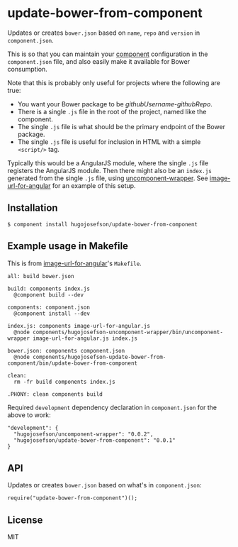 
# update-bower-from-component

  Updates or creates `bower.json` based on `name`, `repo` and `version` in `component.json`.

  This is so that you can maintain your [component](https://github.com/component/component) configuration in the
  `component.json` file, and also easily make it available for Bower consumption.

  Note that this is probably only useful for projects where the following are true:

  * You want your Bower package to be *githubUsername-githubRepo*.
  * There is a single `.js` file in the root of the project, named like the component.
  * The single `.js` file is what should be the primary endpoint of the Bower package.
  * The single `.js` file is useful for inclusion in HTML with a simple `<script/>` tag.

  Typically this would be a AngularJS module, where the single `.js` file registers the AngularJS module. Then there
  might also be an `index.js` generated from the single `.js` file, using
  [uncomponent-wrapper](https://github.com/hugojosefson/uncomponent-wrapper).
  See [image-url-for-angular](https://github.com/hugojosefson/image-url-for-angular) for an example of
  this setup.

## Installation

    $ component install hugojosefson/update-bower-from-component

## Example usage in Makefile

This is from [image-url-for-angular](https://github.com/hugojosefson/image-url-for-angular)'s `Makefile`.

    all: build bower.json

    build: components index.js
      @component build --dev

    components: component.json
      @component install --dev

    index.js: components image-url-for-angular.js
      @node components/hugojosefson-uncomponent-wrapper/bin/uncomponent-wrapper image-url-for-angular.js index.js

    bower.json: components component.json
      @node components/hugojosefson-update-bower-from-component/bin/update-bower-from-component

    clean:
      rm -fr build components index.js

    .PHONY: clean components build

Required `development` dependency declaration in `component.json` for the above to work:

    "development": {
      "hugojosefson/uncomponent-wrapper": "0.0.2",
      "hugojosefson/update-bower-from-component": "0.0.1"
    }

## API

Updates or creates `bower.json` based on what's in `component.json`:

    require("update-bower-from-component")();

## License

  MIT
